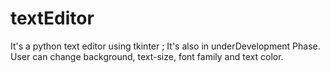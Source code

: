 # textEditor
It's a python text editor using tkinter ; It's also in underDevelopment Phase. User can change background, text-size, font family and text color.
